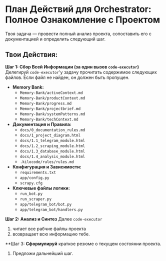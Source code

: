 
# План Действий для Orchestrator: Полное Ознакомление с Проектом

Твоя задача — провести полный анализ проекта, сопоставить его с документацией и определить следующий шаг.

## Твои Действия:

**Шаг 1: Сбор Всей Информации (за один вызов `code-executor`)**
Делегируй `code-executor`'у задачу прочитать содержимое следующих файлов. Если файл не найден, он должен быть пропущен.

*   **Memory Bank:**
    *   `Memory-Bank/activeContext.md`
    *   `Memory-Bank/productContext.md`
    *   `Memory-Bank/progress.md`
    *   `Memory-Bank/projectbrief.md`
    *   `Memory-Bank/systemPatterns.md`
    *   `Memory-Bank/techContext.md`
*   **Документация и Правила:**
    *   `docs/0_documentation_rules.md`
    *   `docs/1_project_diagram.html`
    *   `docs/1.1_telegram_module.html`
    *   `docs/1.2_scraping_module.html`
    *   `docs/1.3_database_module.html`
    *   `docs/1.4_analysis_module.html`
    *   `.kilocode/rules/rules.md`
*   **Конфигурация и Зависимости:**
    *   `requirements.txt`
    *   `app/config.py`
    *   `scrapy.cfg`
*   **Ключевые файлы логики:**
    *   `run_bot.py`
    *   `run_scraper.py`
    *   `app/telegram_bot/bot.py`
    *   `app/telegram_bot/handlers.py`

**Шаг 2: Анализ и Синтез**
Далее `code-executor`
1.  читает все рабчие файлы проекта
2.  возвращает всю информацию тебе.


**Шаг 3: **Сформулируй** краткое резюме о текущем состоянии проекта.
1.  Предложи дальнейший шаг.